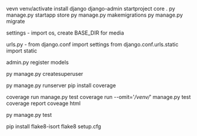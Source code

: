 vevn 
venv/activate
install django
 django-admin startproject core .
py manage.py startapp store
py manage.py makemigrations
py manage.py migrate

settings - import os, create BASE_DIR for media

urls.py - from django.conf import settings
from django.conf.urls.static import static

admin.py register models

py manage.py createsuperuser

py manage.py runserver
pip install coverage


coverage run manage.py test
coverage run --omit='*/venv/*' manage.py test
coverage report
coveage html

py manage.py test

pip install flake8-isort
flake8
setup.cfg




   <!-- <nav class="navbar navbar-expand-md navbar-light bg-white border-bottom">
            <div class="container-fluid">
                <a class="navbar-brand" href="/">BookStore</a>
                <button class="navbar-toggler" type="button" data-bs-toggle="collapse" data-bs-target="#navbarCollapse"
                    aria-controls="navbarCollapse" aria-expanded="false" aria-label="Toggle navigation">
                    <span class="navbar-toggler-icon"></span>
                </button>
                <div class="collapse navbar-collapse" id="navbarCollapse">
                    <ul class="navbar-nav me-auto mb-2 mb-md-0">
                        <li class="nav-item dropdown">
                            <a class="nav-link dropdown-toggle" href="#" id="navbarDropdown" role="button"
                                data-bs-toggle="dropdown" aria-expanded="false">
                                Library
                            </a>
                            <ul class="dropdown-menu" aria-labelledby="navbarDropdown">
                                <li><a class="dropdown-item" href="{% url "store:product_all" %}">All</a></li>
                                {% for c in categories %}
                                <li {% if category.slug == c.slug %}class="selected" {% endif %}>
                                    <a class="dropdown-item" href="{{ c.get_absolute_url }}">{{ c.name|title }}</a>
                                </li>
                                {% endfor %}
                            </ul>
                        </li>
                    </ul>
                </div>
            </div>
        </nav> -->